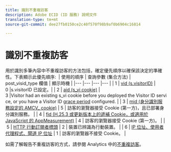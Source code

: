```yaml
---
title: 識別不重複訪客
description: Adobe ECID (ID 服務) 說明文件
translation-type: tm+mt
source-git-commit: dee27fb0150ce2c40f570f98b9af0b6904c16814

---
```



# 識別不重複訪客

用於識別多筆內容中不重複訪客的方法包括，確定優先順序以確保該決定的準確性。下表顯示此優先順序: 
| 使用的順序 | 查詢參數 (集合方法) | post_visid_type 欄值 | 顯示時機 |
|--- |--- |--- |--- |
| 1 | [vid (s.visitorID)](https://marketing.adobe.com/resources/help/zh_TW/sc/implement/visid_custom.html) | 0 |s.visitorID 已設定。|
| 2 | [aid (s_vi cookie)](https://marketing.adobe.com/resources/help/zh_TW/sc/implement/visid_analytics.html) | 3 |Visitor had an existing s_vi cookie before you deployed the Visitor ID service, or you have a Visitor ID [grace period](https://marketing.adobe.com/resources/help/zh_TW/mcvid/mcvid_grace_period.html) configured. |
| 3 | [mid (身分識別服務設定的 AMCV_ cookie)](https://marketing.adobe.com/resources/help/zh_TW/mcvid/) | 5 | 訪客的瀏覽器接受 Cookie (第一方)，且已部署身分識別服務。 |
| 4 | [fid (H.25.3 或更新版本上的遞補 Cookie，或適用於 JavaScript 的 AppMeasurement)](https://marketing.adobe.com/resources/help/zh_TW/sc/implement/visid_fallback.html) | 4 | 訪客的瀏覽器接受 Cookie (第一方)。 |
| 5 | [HTTP 行動訂閱者標頭](https://marketing.adobe.com/resources/help/zh_TW/sc/implement/visid_mobile.html) | 2 | 裝置已辨識為行動裝置。 |
| 6 | [IP 位址、使用者代理程式、閘道 IP 位址](https://marketing.adobe.com/resources/help/zh_TW/sc/implement/visid_fallback.html) | 1 | 訪客的瀏覽器不接受 Cookie。 |

如需了解報告不重複訪客的方式，請參閱 Analytics 中的[不重複訪客](https://docs.adobe.com/content/help/zh-Hant/analytics/components/variables/dimensions-reports/reports-unique-visitors-v15-dsc.html)。
